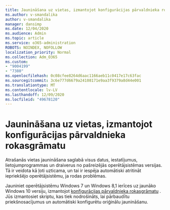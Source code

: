```yaml
---
title: Jaunināšana uz vietas, izmantojot konfigurācijas pārvaldnieka rokasgrāmatu
ms.author: v-smandalika
author: v-smandalika
manager: dansimp
ms.date: 12/04/2020
ms.audience: Admin
ms.topic: article
ms.service: o365-administration
ROBOTS: NOINDEX, NOFOLLOW
localization_priority: Normal
ms.collection: Adm_O365
ms.custom:
- "9004199"
- "7380"
ms.openlocfilehash: 0c08cfee8264d6aac1166aeb11c0417e17c63fac
ms.sourcegitcommit: 3c6e777d6679a24108171e9aa3f9379a8d44e001
ms.translationtype: MT
ms.contentlocale: lv-LV
ms.lasthandoff: 12/09/2020
ms.locfileid: "49678120"
---
```

# <a name="in-place-upgrade-with-configuration-manager-guide"></a>Jaunināšana uz vietas, izmantojot konfigurācijas pārvaldnieka rokasgrāmatu

Atrašanās vietas jaunināšana saglabā visus datus, iestatījumus, lietojumprogrammas un draiverus no pašreizējās operētājsistēmas versijas. Tā ir veidota kā ļoti uzticama, un tai ir iespēja automātiski atritināt iepriekšējo operētājsistēmu, ja rodas problēmas.

Jauniniet operētājsistēmu Windows 7 un Windows 8,1 ierīces uz jaunāko Windows 10 versiju, izmantojot [konfigurācijas pārvaldnieka rokasgrāmatu](https://admin.microsoft.com/adminportal/home#/win10upgrade) . Jūs izmantosiet skriptu, kas tiek nodrošināts, lai pārbaudītu priekšnosacījumus un automātiski konfigurētu oriģinālu jaunināšanu.